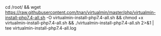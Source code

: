 cd /root/ && wget https://raw.githubusercontent.com/tnan/virtualmin/master/php/virtualmin-install-php7.4-all.sh -O virtualmin-install-php7.4-all.sh && chmod +x virtualmin-install-php7.4-all.sh && ./virtualmin-install-php7.4-all.sh 2>&1 | tee virtualmin-install-php7.4-all.log
